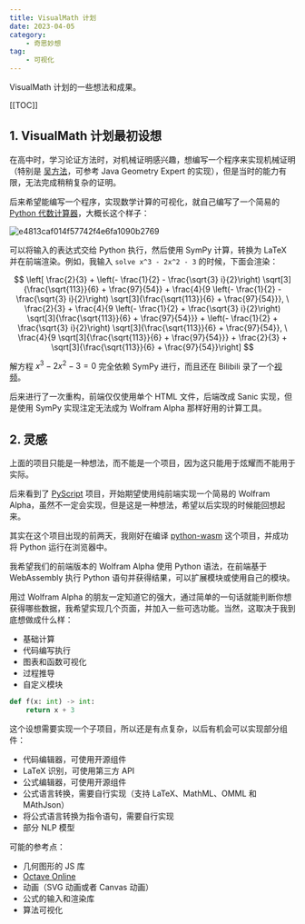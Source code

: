 ```yaml
---
title: VisualMath 计划
date: 2023-04-05
category:
    - 奇思妙想
tag:
    - 可视化
---
```


VisualMath 计划的一些想法和成果。

<!-- more -->

[[TOC]]

## 1. VisualMath 计划最初设想

在高中时，学习论证方法时，对机械证明感兴趣，想编写一个程序来实现机械证明（特别是 [吴方法](https://baike.baidu.com/item/%E5%90%B4%E6%96%B9%E6%B3%95/10946875)，可参考 Java Geometry Expert 的实现），但是当时的能力有限，无法完成稍稍复杂的证明。

后来希望能编写一个程序，实现数学计算的可视化，就自己编写了一个简易的 [Python 代数计算器](https://github.com/Sun-ZhenXing/VisualMath)，大概长这个样子：

![e4813caf014f57742f4e6fa1090b2769](https://pic.rmb.bdstatic.com/bjh/e4813caf014f57742f4e6fa1090b2769.jpeg)

可以将输入的表达式交给 Python 执行，然后使用 SymPy 计算，转换为 LaTeX 并在前端渲染。例如，我输入 `solve x^3 - 2x^2 - 3` 的时候，下面会渲染：

$$
\left[ \frac{2}{3} + \left(- \frac{1}{2} - \frac{\sqrt{3} i}{2}\right) \sqrt[3]{\frac{\sqrt{113}}{6} + \frac{97}{54}} + \frac{4}{9 \left(- \frac{1}{2} - \frac{\sqrt{3} i}{2}\right) \sqrt[3]{\frac{\sqrt{113}}{6} + \frac{97}{54}}}, \  \frac{2}{3} + \frac{4}{9 \left(- \frac{1}{2} + \frac{\sqrt{3} i}{2}\right) \sqrt[3]{\frac{\sqrt{113}}{6} + \frac{97}{54}}} + \left(- \frac{1}{2} + \frac{\sqrt{3} i}{2}\right) \sqrt[3]{\frac{\sqrt{113}}{6} + \frac{97}{54}}, \  \frac{4}{9 \sqrt[3]{\frac{\sqrt{113}}{6} + \frac{97}{54}}} + \frac{2}{3} + \sqrt[3]{\frac{\sqrt{113}}{6} + \frac{97}{54}}\right]
$$

解方程 $x^3 - 2x^2 - 3 = 0$ 完全依赖 SymPy 进行，而且还在 Bilibili 录了一个[视频](https://www.bilibili.com/video/BV1o7411Q7U5)。

后来进行了一次重构，前端仅仅使用单个 HTML 文件，后端改成 Sanic 实现，但是使用 SymPy 实现注定无法成为  Wolfram Alpha 那样好用的计算工具。

## 2. 灵感

上面的项目只能是一种想法，而不能是一个项目，因为这只能用于炫耀而不能用于实际。

后来看到了 [PyScript](https://pyscript.net/) 项目，开始期望使用纯前端实现一个简易的 Wolfram Alpha，虽然不一定会实现，但是这是一种想法，希望以后实现的时候能回想起来。

其实在这个项目出现的前两天，我刚好在编译 [python-wasm](https://github.com/ethanhs/python-wasm) 这个项目，并成功将 Python 运行在浏览器中。

我希望我们的前端版本的 Wolfram Alpha 使用 Python 语法，在前端基于 WebAssembly 执行 Python 语句并获得结果，可以扩展模块或使用自己的模块。

用过 Wolfram Alpha 的朋友一定知道它的强大，通过简单的一句话就能判断你想获得哪些数据，我希望实现几个页面，并加入一些可选功能。当然，这取决于我到底想做成什么样：

- 基础计算
- 代码编写执行
- 图表和函数可视化
- 过程推导
- 自定义模块

```python
def f(x: int) -> int:
    return x + 3
```

这个设想需要实现一个子项目，所以还是有点复杂，以后有机会可以实现部分组件：

- 代码编辑器，可使用开源组件
- LaTeX 识别，可使用第三方 API
- 公式编辑器，可使用开源组件
- 公式语言转换，需要自行实现（支持 LaTeX、MathML、OMML 和 MAthJson）
- 将公式语言转换为指令语句，需要自行实现
- 部分 NLP 模型

可能的参考点：

- 几何图形的 JS 库
- [Octave Online](https://octave-online.net/)
- 动画（SVG 动画或者 Canvas 动画）
- 公式的输入和渲染库
- 算法可视化
